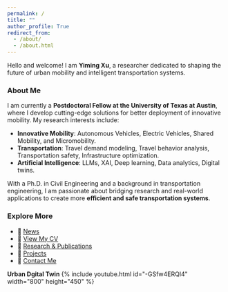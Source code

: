 ```yaml
---
permalink: /
title: ""
author_profile: True
redirect_from: 
  - /about/
  - /about.html
---
```



Hello and welcome! I am **Yiming Xu**, a researcher dedicated to shaping the future of urban mobility and intelligent transportation systems.

### About Me
I am currently a **Postdoctoral Fellow at the University of Texas at Austin**, where I develop cutting-edge solutions for better deployment of innovative mobility. My research interests include:

- **Innovative Mobility**: Autonomous Vehicles, Electric Vehicles, Shared Mobility, and Micromobility.
- **Transportation**: Travel demand modeling, Travel behavior analysis, Transportation safety, Infrastructure optimization.
- **Artificial Intelligence**: LLMs, XAI, Deep learning, Data analytics, Digital twins.


With a Ph.D. in Civil Engineering and a background in transportation engineering, I am passionate about bridging research and real-world applications to create more **efficient and safe transportation systems**.

### Explore More
- 📢 [News](https://xuyimingxym.github.io//news/)
- 📄 [View My CV](https://xuyimingxym.github.io//cv/)  
- 📜 [Research & Publications](https://xuyimingxym.github.io//publications/)  
- 🔬 [Projects](https://xuyimingxym.github.io//projects/)  
- 📩 [Contact Me](https://xuyimingxym.github.io//contacts/)  

**Urban Dgital Twin**
{% include youtube.html id="-GSfw4ERQl4" width="800" height="450" %}

<!-- Let's connect and collaborate to build smarter, more sustainable urban environments! -->

<!-- ## *<span style="color:grey;">Advancing Sustainable and Intelligent Urban Mobility through AI and Digital Twins</span>* -->
